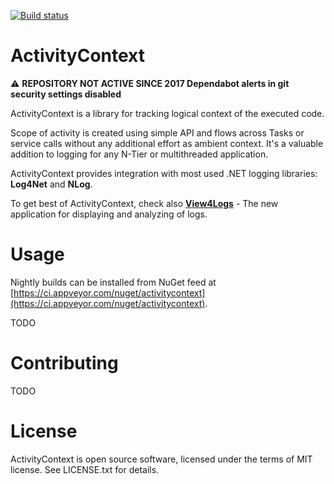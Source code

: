 [![Build status](https://ci.appveyor.com/api/projects/status/github/ERNICommunity/ActivityContext.NET?branch=develop&svg=true)](https://ci.appveyor.com/project/dorny/activitycontext-net/branch/develop)

# ActivityContext

:warning: **REPOSITORY NOT ACTIVE SINCE 2017 Dependabot alerts in git security settings disabled**

ActivityContext is a library for tracking logical context of the executed code.

Scope of activity is created using simple API and flows across Tasks or service calls without any additional effort as ambient context.
It's a valuable addition to logging for any N-Tier or multithreaded application.

ActivityContext provides integration with most used .NET logging libraries: **Log4Net** and **NLog**.

To get best of ActivityContext, check also **[View4Logs](https://github.com/ERNICommunity/View4Logs)** - The new application for displaying and analyzing of logs.

# Usage

Nightly builds can be installed from NuGet feed at [https://ci.appveyor.com/nuget/activitycontext](https://ci.appveyor.com/nuget/activitycontext).

TODO

# Contributing

TODO

# License

ActivityContext is open source software, licensed under the terms of MIT license. See LICENSE.txt for details.
